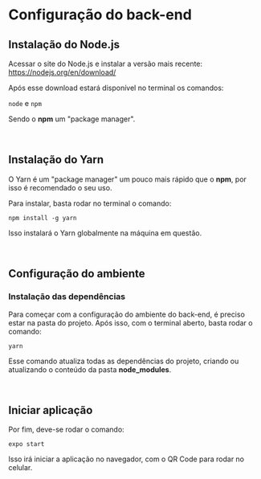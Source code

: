 # Configuração do back-end

## Instalação do <strong>Node.js</strong>

Acessar o site do Node.js e instalar a versão mais recente:
<br/>
https://nodejs.org/en/download/

Após esse download estará disponível no terminal os comandos:

<code>node</code> e <code>npm</code>

Sendo o <strong>npm</strong> um "package manager".

<br/>

## Instalação do <strong>Yarn</strong>

O Yarn é um "package manager" um pouco mais rápido que o <strong>npm</strong>, por isso é recomendado o seu uso.

Para instalar, basta rodar no terminal o comando:

<code>npm install -g yarn</code>

Isso instalará o Yarn globalmente na máquina em questão.

<br/>

## Configuração do ambiente

### <strong>Instalação das dependências</strong>

Para começar com a configuração do ambiente do back-end, é preciso estar na pasta do projeto. Após isso, com o terminal aberto, basta rodar o comando:

<code>yarn</code>

Esse comando atualiza todas as dependências do projeto, criando ou atualizando o conteúdo da pasta <strong>node_modules</strong>.

<br/>

## Iniciar aplicação

Por fim, deve-se rodar o comando:

<code>expo start</code>

Isso irá iniciar a aplicação no navegador, com o QR Code para rodar no celular.